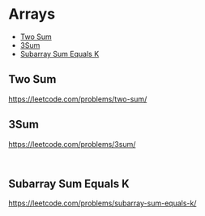 # Arrays
+ [Two Sum](#two-sum)
+ [3Sum](#3Sum)
+ [Subarray Sum Equals K](#subarray-sum-equals-k)

## Two Sum
https://leetcode.com/problems/two-sum/



## 3Sum
https://leetcode.com/problems/3sum/

```python

```
```python

```     
## Subarray Sum Equals K
https://leetcode.com/problems/subarray-sum-equals-k/
```python


```
